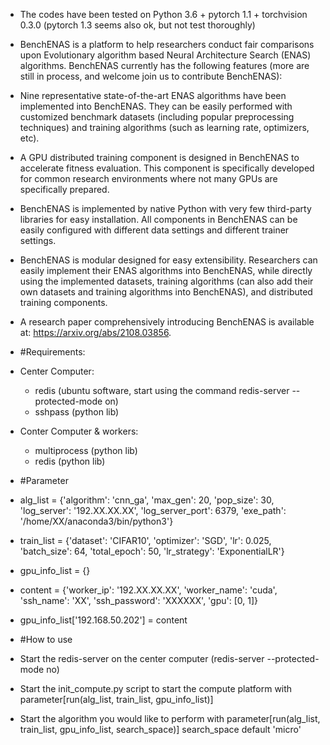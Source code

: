 - The codes have been tested on Python 3.6 + pytorch 1.1 + torchvision 0.3.0 (pytorch 1.3 seems also ok, but not test thoroughly)

- BenchENAS is a platform to help researchers conduct fair comparisons upon Evolutionary algorithm based Neural Architecture Search (ENAS) algorithms. BenchENAS currently has the following features (more are still in process, and welcome join us to contribute BenchENAS):
 -  Nine representative state-of-the-art ENAS algorithms have been implemented into BenchENAS. They can be easily performed with customized benchmark datasets (including popular preprocessing techniques) and training algorithms (such as learning rate, optimizers, etc).

 - A GPU distributed training component is designed in BenchENAS to accelerate fitness evaluation. This component is specifically developed for common research environments where not many GPUs are specifically prepared.

 - BenchENAS is implemented by native Python with very few third-party libraries for easy installation. All components in BenchENAS can be easily configured with different data settings and different trainer settings.

 - BenchENAS is modular designed for easy extensibility. Researchers can easily implement their ENAS algorithms into BenchENAS, while directly using the implemented datasets, training algorithms (can also add their own datasets and training algorithms into BenchENAS), and distributed training components.
- A research paper comprehensively introducing BenchENAS is available at: https://arxiv.org/abs/2108.03856.

- #Requirements:

 - Center Computer:
   - redis (ubuntu software, start using the command redis-server --protected-mode on)
   - sshpass (python lib)

 - Conter Computer & workers:
   - multiprocess (python lib)
   - redis (python lib)
 
- #Parameter
- alg_list = {'algorithm': 'cnn_ga', 'max_gen': 20, 'pop_size': 30, 'log_server': '192.XX.XX.XX', 'log_server_port': 6379, 'exe_path': '/home/XX/anaconda3/bin/python3'}

- train_list = {'dataset': 'CIFAR10', 'optimizer': 'SGD', 'lr': 0.025, 'batch_size': 64, 'total_epoch': 50, 'lr_strategy': 'ExponentialLR'}

- gpu_info_list = {}
- content = {'worker_ip': '192.XX.XX.XX', 'worker_name': 'cuda', 'ssh_name': 'XX', 'ssh_password': 'XXXXXX', 'gpu': [0, 1]}
- gpu_info_list['192.168.50.202'] = content

- #How to use
- Start the redis-server on the center computer (redis-server --protected-mode no)
- Start the init_compute.py script to start the compute platform with parameter[run(alg_list,  train_list,  gpu_info_list)]
- Start the algorithm you would like to perform with parameter[run(alg_list,  train_list,  gpu_info_list, search_space)] search_space default 'micro' 